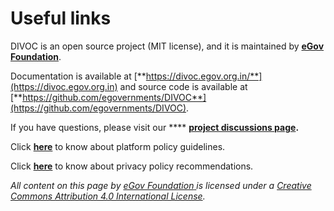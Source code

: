 # Useful links

DIVOC is an open source project (MIT license), and it is maintained by [**eGov Foundation**](https://egov.org.in).

Documentation is available at [**https://divoc.egov.org.in/**](https://divoc.egov.org.in) and source code is available at [**https://github.com/egovernments/DIVOC**](https://github.com/egovernments/DIVOC).

If you have questions, please visit our **** [**project discussions page**](https://github.com/egovernments/DIVOC/discussions)**.**&#x20;

Click [**here**](../implementing-divoc/platform-policy-guidelines.md) to know about platform policy guidelines.

Click [**here**](../implementing-divoc/privacy-policy-recommendations.md) to know about privacy policy recommendations.



_All content on this page by_ [_eGov Foundation_ ](https://egov.org.in/)_is licensed under a_ [_Creative Commons Attribution 4.0 International License_](http://creativecommons.org/licenses/by/4.0/)_._
